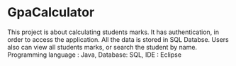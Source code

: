 # GpaCalculator

This project is about calculating students marks. It has authentication, in order to access the application. All the data is stored in 
SQL Databse. Users also can view all students marks, or search the student by name.
Programming language : Java,  Database: SQL,  IDE : Eclipse

